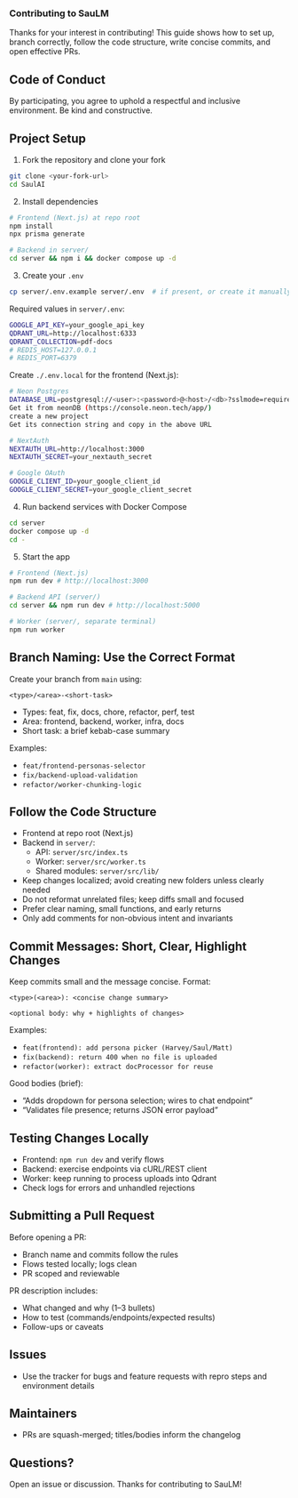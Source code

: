 ### Contributing to SauLM

Thanks for your interest in contributing! This guide shows how to set up, branch correctly, follow the code structure, write concise commits, and open effective PRs.


## Code of Conduct
By participating, you agree to uphold a respectful and inclusive environment. Be kind and constructive.


## Project Setup
1) Fork the repository and clone your fork
```bash
git clone <your-fork-url>
cd SaulAI
```

2) Install dependencies
```bash
# Frontend (Next.js) at repo root
npm install
npx prisma generate

# Backend in server/
cd server && npm i && docker compose up -d
```

3) Create your `.env`
```bash
cp server/.env.example server/.env  # if present, or create it manually
```

Required values in `server/.env`:
```bash
GOOGLE_API_KEY=your_google_api_key
QDRANT_URL=http://localhost:6333
QDRANT_COLLECTION=pdf-docs
# REDIS_HOST=127.0.0.1
# REDIS_PORT=6379
```

Create `./.env.local` for the frontend (Next.js):
```bash
# Neon Postgres
DATABASE_URL=postgresql://<user>:<password>@<host>/<db>?sslmode=require
Get it from neonDB (https://console.neon.tech/app/)
create a new project 
Get its connection string and copy in the above URL

# NextAuth
NEXTAUTH_URL=http://localhost:3000
NEXTAUTH_SECRET=your_nextauth_secret

# Google OAuth
GOOGLE_CLIENT_ID=your_google_client_id
GOOGLE_CLIENT_SECRET=your_google_client_secret
```

4) Run backend services with Docker Compose
```bash
cd server
docker compose up -d
cd -
```

5) Start the app
```bash
# Frontend (Next.js)
npm run dev # http://localhost:3000

# Backend API (server/)
cd server && npm run dev # http://localhost:5000

# Worker (server/, separate terminal)
npm run worker
```


## Branch Naming: Use the Correct Format
Create your branch from `main` using:
```
<type>/<area>-<short-task>
```
- Types: feat, fix, docs, chore, refactor, perf, test
- Area: frontend, backend, worker, infra, docs
- Short task: a brief kebab-case summary

Examples:
- `feat/frontend-personas-selector`
- `fix/backend-upload-validation`
- `refactor/worker-chunking-logic`


## Follow the Code Structure
- Frontend at repo root (Next.js)
- Backend in `server/`:
  - API: `server/src/index.ts`
  - Worker: `server/src/worker.ts`
  - Shared modules: `server/src/lib/`
- Keep changes localized; avoid creating new folders unless clearly needed
- Do not reformat unrelated files; keep diffs small and focused
- Prefer clear naming, small functions, and early returns
- Only add comments for non-obvious intent and invariants


## Commit Messages: Short, Clear, Highlight Changes
Keep commits small and the message concise. Format:
```
<type>(<area>): <concise change summary>

<optional body: why + highlights of changes>
```
Examples:
- `feat(frontend): add persona picker (Harvey/Saul/Matt)`
- `fix(backend): return 400 when no file is uploaded`
- `refactor(worker): extract docProcessor for reuse`

Good bodies (brief):
- “Adds dropdown for persona selection; wires to chat endpoint”
- “Validates file presence; returns JSON error payload”


## Testing Changes Locally
- Frontend: `npm run dev` and verify flows
- Backend: exercise endpoints via cURL/REST client
- Worker: keep running to process uploads into Qdrant
- Check logs for errors and unhandled rejections


## Submitting a Pull Request
Before opening a PR:
- Branch name and commits follow the rules
- Flows tested locally; logs clean
- PR scoped and reviewable

PR description includes:
- What changed and why (1–3 bullets)
- How to test (commands/endpoints/expected results)
- Follow-ups or caveats


## Issues
- Use the tracker for bugs and feature requests with repro steps and environment details


## Maintainers
- PRs are squash-merged; titles/bodies inform the changelog


## Questions?
Open an issue or discussion. Thanks for contributing to SauLM!
